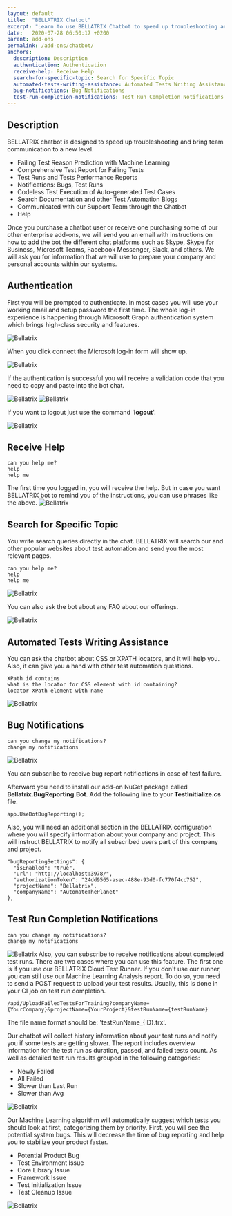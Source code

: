 ```yaml
---
layout: default
title:  "BELLATRIX Chatbot"
excerpt: "Learn to use BELLATRIX Chatbot to speed up troubleshooting and bring team communication to a new level."
date:   2020-07-28 06:50:17 +0200
parent: add-ons
permalink: /add-ons/chatbot/
anchors:
  description: Description
  authentication: Authentication
  receive-help: Receive Help
  search-for-specific-topic: Search for Specific Topic
  automated-tests-writing-assistance: Automated Tests Writing Assistance
  bug-notifications: Bug Notifications
  test-run-completion-notifications: Test Run Completion Notifications
---
```

Description
-------
BELLATRIX chatbot is designed to speed up troubleshooting and bring team communication to a new level.

- Failing Test Reason Prediction with Machine Learning
- Comprehensive Test Report for Failing Tests
- Test Runs and Tests Performance Reports
- Notifications: Bugs, Test Runs
- Codeless Test Execution of Auto-generated Test Cases
- Search Documentation and other Test Automation Blogs
- Communicated with our Support Team through the Chatbot
- Help

Once you purchase a chatbot user or receive one purchasing some of our other enterprise add-ons, we will send you an email with instructions on how to add the bot the different chat platforms such as Skype, Skype for Business, Microsoft Teams, Facebook Messenger, Slack, and others. We will ask you for information that we will use to prepare your company and personal accounts within our systems.

Authentication
--------------
First you will be prompted to authenticate. In most cases you will use your working email and setup password the first time. The whole log-in experience is happening through Microsoft Graph authentication system which brings high-class security and features.

![Bellatrix](images/bot-login-form.png)

When you click connect the Microsoft log-in form will show up.

![Bellatrix](images/microsoftlogin.png)

If the authentication is successful you will receive a validation code that you need to copy and paste into the bot chat.

![Bellatrix](images/validationcode.png)
![Bellatrix](images/successfullogin.png)

If you want to logout just use the command '**logout**'.

![Bellatrix](images/logoutlogin.png)

Receive Help
------------
```
can you help me?
help
help me
```
The first time you logged in, you will receive the help. But in case you want BELLATRIX bot to remind you of the instructions, you can use phrases like the above.
![Bellatrix](images/helpdialog.png)

Search for Specific Topic
-------------------------
You write search queries directly in the chat. BELLATRIX will search our and other popular websites about test automation and send you the most relevant pages.
```
can you help me?
help
help me
```
![Bellatrix](images/search-specific-topics.png)

You can also ask the bot about any FAQ about our offerings.

![Bellatrix](images/faq-questions.png)


Automated Tests Writing Assistance
----------------------------------
You can ask the chatbot about CSS or XPATH locators, and it will help you. Also, it can give you a hand with other test automation questions.
```
XPath id contains
what is the locator for CSS element with id containing?
locator XPath element with name
```

![Bellatrix](images/writing-assistance.png)

Bug Notifications
-----------------
```
can you change my notifications?
change my notifications
```
![Bellatrix](images/changenotifications.png)

You can subscribe to receive bug report notifications in case of test failure.

Afterward you need to install our add-on NuGet package called **Bellatrix.BugReporting.Bot**. Add the following line to your **TestInitialize.cs** file.
```
app.UseBotBugReporting();
```
Also, you will need an additional section in the BELLATRIX configuration where you will specify information about your company and project. This will instruct BELLATRIX to notify all subscribed users part of this company and project.
```
"bugReportingSettings": {
  "isEnabled": "true",
  "url": "http://localhost:3978/",
  "authorizationToken": "24dd9565-asec-488e-93d0-fc770f4cc752",
  "projectName": "Bellatrix",
  "companyName": "AutomateThePlanet"
},
```

Test Run Completion Notifications
---------------------------------
```
can you change my notifications?
change my notifications
```
![Bellatrix](images/changenotifications.png)
Also, you can subscribe to receive notifications about completed test runs. There are two cases where you can use this feature. The first one is if you use our BELLATRIX Cloud Test Runner. If you don't use our runner, you can still use our Machine Learning Analysis report. To do so, you need to send a POST request to upload your test results. Usually, this is done in your CI job on test run completion.

```
/api/UploadFailedTestsForTraining?companyName={YourCompany}&projectName={YourProject}&testRunName={testRunName}
```
The file name format should be: 'testRunName_{ID}.trx'.

Our chatbot will collect history information about your test runs and notify you if some tests are getting slower. The report includes overview information for the test run as duration, passed, and failed tests count. As well as detailed test run results grouped in the following categories:
- Newly Failed
- All Failed
- Slower than Last Run
- Slower than Avg

![Bellatrix](images/chat_category.png)

Our Machine Learning algorithm will automatically suggest which tests you should look at first, categorizing them by priority. First, you will see the potential system bugs. This will decrease the time of bug reporting and help you to stabilize your product faster.
- Potential Product Bug
- Test Environment Issue
- Core Library Issue
- Framework Issue
- Test Initialization Issue
- Test Cleanup Issue

![Bellatrix](images/report.gif)